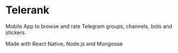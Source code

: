 # Telerank
Mobile App to browse and rate Telegram groups, channels, bots and stickers.

Made with React Native, Node.js and Mongoose
